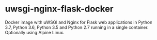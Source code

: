 # uwsgi-nginx-flask-docker
Docker image with uWSGI and Nginx for Flask web applications in Python 3.7, Python 3.6, Python 3.5 and Python 2.7 running in a single container. Optionally using Alpine Linux.
